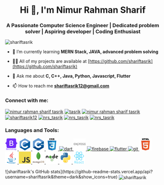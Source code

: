 <h1 align="center">Hi 👋, I'm Nimur Rahman Sharif</h1>
<h3 align="center">A Passionate Computer Science Engineer | Dedicated problem solver | Aspiring developer | Coding Enthusiast</h3>

<p align="left"> <img src="https://komarev.com/ghpvc/?username=shariftasrik&label=Profile%20views&color=0e75b6&style=flat" alt="shariftasrik" /> </p>



- 🌱 I’m currently learning **MERN Stack, JAVA, advanced problem solving**

- 👨‍💻 All of my projects are available at [https://github.com/shariftasrik](https://github.com/shariftasrik)

- 💬 Ask me about **C, C++, Java, Python, Javascript, Flutter**

- 📫 How to reach me **shariftasrik12@gmail.com**

<h3 align="left">Connect with me:</h3>
<p align="left">
<a href="https://linkedin.com/in/nimur rahman sharif tasrik" target="blank"><img align="center" src="https://raw.githubusercontent.com/rahuldkjain/github-profile-readme-generator/master/src/images/icons/Social/linked-in-alt.svg" alt="nimur rahman sharif tasrik" height="30" width="40" /></a>
<a href="https://stackoverflow.com/users/tasrik" target="blank"><img align="center" src="https://raw.githubusercontent.com/rahuldkjain/github-profile-readme-generator/master/src/images/icons/Social/stack-overflow.svg" alt="tasrik" height="30" width="40" /></a>
<a href="https://fb.com/nimur rahman sharif tasrik" target="blank"><img align="center" src="https://raw.githubusercontent.com/rahuldkjain/github-profile-readme-generator/master/src/images/icons/Social/facebook.svg" alt="nimur rahman sharif tasrik" height="30" width="40" /></a>
<a href="https://www.codechef.com/users/shariftasrik12" target="blank"><img align="center" src="https://cdn.jsdelivr.net/npm/simple-icons@3.1.0/icons/codechef.svg" alt="shariftasrik12" height="30" width="40" /></a>
<a href="https://www.hackerrank.com/nrs_tasrik" target="blank"><img align="center" src="https://raw.githubusercontent.com/rahuldkjain/github-profile-readme-generator/master/src/images/icons/Social/hackerrank.svg" alt="nrs_tasrik" height="30" width="40" /></a>
<a href="https://codeforces.com/profile/nrs_tasrik" target="blank"><img align="center" src="https://raw.githubusercontent.com/rahuldkjain/github-profile-readme-generator/master/src/images/icons/Social/codeforces.svg" alt="nrs_tasrik" height="30" width="40" /></a>
<a href="https://www.leetcode.com/nrs_tasrik" target="blank"><img align="center" src="https://raw.githubusercontent.com/rahuldkjain/github-profile-readme-generator/master/src/images/icons/Social/leet-code.svg" alt="nrs_tasrik" height="30" width="40" /></a>
</p>

<h3 align="left">Languages and Tools:</h3>
<p align="left"> <a href="https://getbootstrap.com" target="_blank" rel="noreferrer"> <img src="https://raw.githubusercontent.com/devicons/devicon/master/icons/bootstrap/bootstrap-plain-wordmark.svg" alt="bootstrap" width="40" height="40"/> </a> <a href="https://www.cprogramming.com/" target="_blank" rel="noreferrer"> <img src="https://raw.githubusercontent.com/devicons/devicon/master/icons/c/c-original.svg" alt="c" width="40" height="40"/> </a> <a href="https://www.w3schools.com/cpp/" target="_blank" rel="noreferrer"> <img src="https://raw.githubusercontent.com/devicons/devicon/master/icons/cplusplus/cplusplus-original.svg" alt="cplusplus" width="40" height="40"/> </a> <a href="https://www.w3schools.com/css/" target="_blank" rel="noreferrer"> <img src="https://raw.githubusercontent.com/devicons/devicon/master/icons/css3/css3-original-wordmark.svg" alt="css3" width="40" height="40"/> </a> <a href="https://dart.dev" target="_blank" rel="noreferrer"> <img src="https://www.vectorlogo.zone/logos/dartlang/dartlang-icon.svg" alt="dart" width="40" height="40"/> </a> <a href="https://expressjs.com" target="_blank" rel="noreferrer"> <img src="https://raw.githubusercontent.com/devicons/devicon/master/icons/express/express-original-wordmark.svg" alt="express" width="40" height="40"/> </a> <a href="https://firebase.google.com/" target="_blank" rel="noreferrer"> <img src="https://www.vectorlogo.zone/logos/firebase/firebase-icon.svg" alt="firebase" width="40" height="40"/> </a> <a href="https://flutter.dev" target="_blank" rel="noreferrer"> <img src="https://www.vectorlogo.zone/logos/flutterio/flutterio-icon.svg" alt="flutter" width="40" height="40"/> </a> <a href="https://git-scm.com/" target="_blank" rel="noreferrer"> <img src="https://www.vectorlogo.zone/logos/git-scm/git-scm-icon.svg" alt="git" width="40" height="40"/> </a> <a href="https://www.w3.org/html/" target="_blank" rel="noreferrer"> <img src="https://raw.githubusercontent.com/devicons/devicon/master/icons/html5/html5-original-wordmark.svg" alt="html5" width="40" height="40"/> </a> <a href="https://www.java.com" target="_blank" rel="noreferrer"> <img src="https://raw.githubusercontent.com/devicons/devicon/master/icons/java/java-original.svg" alt="java" width="40" height="40"/> </a> <a href="https://developer.mozilla.org/en-US/docs/Web/JavaScript" target="_blank" rel="noreferrer"> <img src="https://raw.githubusercontent.com/devicons/devicon/master/icons/javascript/javascript-original.svg" alt="javascript" width="40" height="40"/> </a> <a href="https://www.mongodb.com/" target="_blank" rel="noreferrer"> <img src="https://raw.githubusercontent.com/devicons/devicon/master/icons/mongodb/mongodb-original-wordmark.svg" alt="mongodb" width="40" height="40"/> </a> <a href="https://nodejs.org" target="_blank" rel="noreferrer"> <img src="https://raw.githubusercontent.com/devicons/devicon/master/icons/nodejs/nodejs-original-wordmark.svg" alt="nodejs" width="40" height="40"/> </a> <a href="https://www.python.org" target="_blank" rel="noreferrer"> <img src="https://raw.githubusercontent.com/devicons/devicon/master/icons/python/python-original.svg" alt="python" width="40" height="40"/> </a> <a href="https://reactjs.org/" target="_blank" rel="noreferrer"> <img src="https://raw.githubusercontent.com/devicons/devicon/master/icons/react/react-original-wordmark.svg" alt="react" width="40" height="40"/> </a> </p>

<p>
   ![shariftasrik's GitHub stats](https://github-readme-stats.vercel.app/api?username=shariftasrik&theme=dark&show_icons=true)
  
  <img align="center" src="https://github-readme-stats.vercel.app/api/top-langs?username=shariftasrik&show_icons=true&locale=en&layout=compact" alt="shariftasrik" />
</p>



